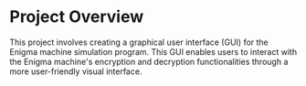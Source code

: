 
# Project Overview
This project involves creating a graphical user interface (GUI) for the Enigma machine simulation program. This GUI enables users to interact with the Enigma machine's encryption and decryption functionalities through a more user-friendly visual interface.

